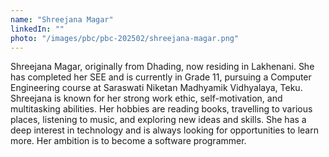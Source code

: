 ```yaml
---
name: "Shreejana Magar"
linkedIn: ""
photo: "/images/pbc/pbc-202502/shreejana-magar.png"
---
```


Shreejana Magar, originally from Dhading, now residing in Lakhenani. She has completed her SEE and is currently in Grade 11, pursuing a Computer Engineering course at Saraswati Niketan Madhyamik Vidhyalaya, Teku. Shreejana is known for her strong work ethic, self-motivation, and multitasking abilities. Her hobbies are reading books, travelling to various places, listening to music, and exploring new ideas and skills. She has a deep interest in technology and is always looking for opportunities to learn more. Her ambition is to become a software programmer.
